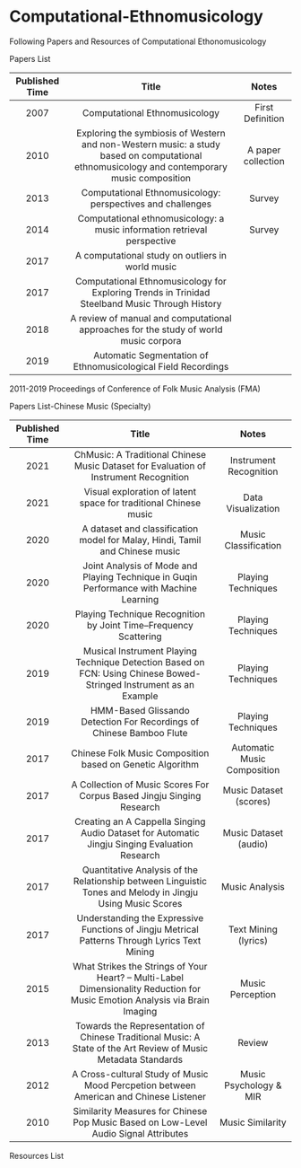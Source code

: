 # Computational-Ethnomusicology
Following Papers and Resources of Computational Ethonomusicology

Papers List

 Published Time | Title | Notes 
 :-----: | :-----: | :-----:
 2007 | Computational Ethnomusicology | First Definition 
 2010 | Exploring the symbiosis of Western and non-Western music: a study based on computational ethnomusicology and contemporary music composition | A paper collection
 2013 | Computational Ethnomusicology: perspectives and challenges | Survey
 2014 | Computational ethnomusicology: a music information retrieval perspective | Survey
 2017 | A computational study on outliers in world music |
 2017 | Computational Ethnomusicology for Exploring Trends in Trinidad Steelband Music Through History | 
 2018 | A review of manual and computational approaches for the study of world music corpora |
 2019 | Automatic Segmentation of Ethnomusicological Field Recordings |


2011-2019 Proceedings of Conference of Folk Music Analysis (FMA)


Papers List-Chinese Music (Specialty)

 Published Time | Title | Notes 
 :-----: | :-----: | :-----:
 2021 | ChMusic: A Traditional Chinese Music Dataset for Evaluation of Instrument Recognition | Instrument Recognition
 2021 | Visual exploration of latent space for traditional Chinese music | Data Visualization
 2020 | A dataset and classification model for Malay, Hindi, Tamil and Chinese music | Music Classification
 2020 | Joint Analysis of Mode and Playing Technique in Guqin Performance with Machine Learning | Playing Techniques
 2020 | Playing Technique Recognition by Joint Time–Frequency Scattering | Playing Techniques
 2019 | Musical Instrument Playing Technique Detection Based on FCN: Using Chinese Bowed-Stringed Instrument as an Example | Playing Techniques
 2019 | HMM-Based Glissando Detection For Recordings of Chinese Bamboo Flute | Playing Techniques
 2017 | Chinese Folk Music Composition based on Genetic Algorithm | Automatic Music Composition
 2017 | A Collection of Music Scores For Corpus Based Jingju Singing Research | Music Dataset (scores) 
 2017 | Creating an A Cappella Singing Audio Dataset for Automatic Jingju Singing Evaluation Research | Music Dataset (audio) 
 2017 | Quantitative Analysis of the Relationship between Linguistic Tones and Melody in Jingju Using Music Scores | Music Analysis
 2017 | Understanding the Expressive Functions of Jingju Metrical Patterns Through Lyrics Text Mining | Text Mining (lyrics) 
 2015 | What Strikes the Strings of Your Heart? – Multi-Label Dimensionality Reduction for Music Emotion Analysis via Brain Imaging | Music Perception
 2013 | Towards the Representation of Chinese Traditional Music: A State of the Art Review of Music Metadata Standards | Review
 2012 | A Cross-cultural Study of Music Mood Percpetion between American and Chinese Listener | Music Psychology & MIR
 2010 | Similarity Measures for Chinese Pop Music Based on Low-Level Audio Signal Attributes | Music Similarity
 
 
Resources List
